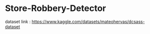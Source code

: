 # Store-Robbery-Detector

dataset link : https://www.kaggle.com/datasets/mateohervas/dcsass-dataset
